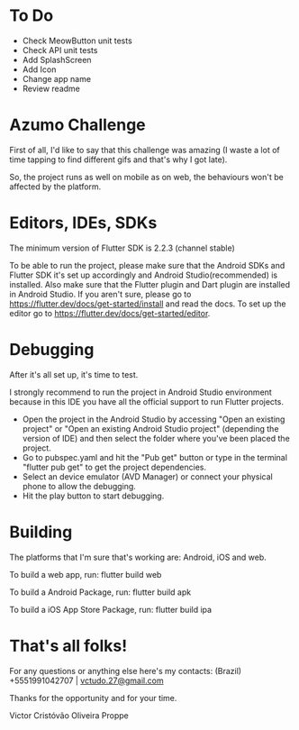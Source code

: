 # To Do

- Check MeowButton unit tests
- Check API unit tests
- Add SplashScreen
- Add Icon
- Change app name
- Review readme

# Azumo Challenge

First of all, I'd like to say that this challenge was amazing (I waste a lot of time tapping to find different gifs and that's why I got late).

So, the project runs as well on mobile as on web, the behaviours won't be affected by the platform.

# Editors, IDEs, SDKs

The minimum version of Flutter SDK is 2.2.3 (channel stable)

To be able to run the project, please make sure that the Android SDKs and Flutter SDK it's set up accordingly and Android Studio(recommended) is installed.
Also make sure that the Flutter plugin and Dart plugin are installed in Android Studio.
If you aren't sure, please go to https://flutter.dev/docs/get-started/install and read the docs.
To set up the editor go to https://flutter.dev/docs/get-started/editor.

# Debugging

After it's all set up, it's time to test.

I strongly recommend to run the project in Android Studio environment because in this IDE you have all the official support to run Flutter projects.

* Open the project in the Android Studio by accessing "Open an existing project" or "Open an existing Android Studio project" (depending the version of IDE) and then select the folder where you've been placed the project.
* Go to pubspec.yaml and hit the "Pub get" button or type in the terminal "flutter pub get" to get the project dependencies.
* Select an device emulator (AVD Manager) or connect your physical phone to allow the debugging.
* Hit the play button to start debugging. 

# Building

The platforms that I'm sure that's working are: Android, iOS and web.

To build a web app, run:
flutter build web

To build a Android Package, run:
flutter build apk

To build a iOS App Store Package, run:
flutter build ipa

# That's all folks!

For any questions or anything else here's my contacts:
(Brazil) +5551991042707 | vctudo.27@gmail.com

Thanks for the opportunity and for your time.

 Victor Cristóvão Oliveira Proppe
